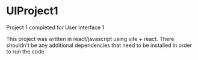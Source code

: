 # UIProject1
Project 1 completed for User Interface 1 

This project was written in react/javascript using vite + react. There shouldn't be any additional dependencies that need to be installed in order to run the code
